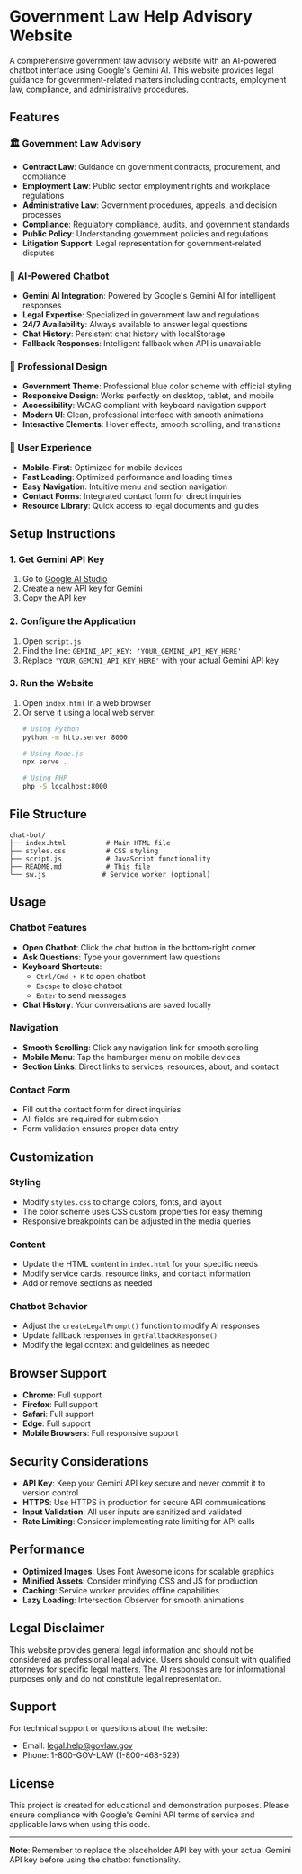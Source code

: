 # Government Law Help Advisory Website

A comprehensive government law advisory website with an AI-powered chatbot interface using Google's Gemini AI. This website provides legal guidance for government-related matters including contracts, employment law, compliance, and administrative procedures.

## Features

### 🏛️ Government Law Advisory
- **Contract Law**: Guidance on government contracts, procurement, and compliance
- **Employment Law**: Public sector employment rights and workplace regulations
- **Administrative Law**: Government procedures, appeals, and decision processes
- **Compliance**: Regulatory compliance, audits, and government standards
- **Public Policy**: Understanding government policies and regulations
- **Litigation Support**: Legal representation for government-related disputes

### 🤖 AI-Powered Chatbot
- **Gemini AI Integration**: Powered by Google's Gemini AI for intelligent responses
- **Legal Expertise**: Specialized in government law and regulations
- **24/7 Availability**: Always available to answer legal questions
- **Chat History**: Persistent chat history with localStorage
- **Fallback Responses**: Intelligent fallback when API is unavailable

### 🎨 Professional Design
- **Government Theme**: Professional blue color scheme with official styling
- **Responsive Design**: Works perfectly on desktop, tablet, and mobile
- **Accessibility**: WCAG compliant with keyboard navigation support
- **Modern UI**: Clean, professional interface with smooth animations
- **Interactive Elements**: Hover effects, smooth scrolling, and transitions

### 📱 User Experience
- **Mobile-First**: Optimized for mobile devices
- **Fast Loading**: Optimized performance and loading times
- **Easy Navigation**: Intuitive menu and section navigation
- **Contact Forms**: Integrated contact form for direct inquiries
- **Resource Library**: Quick access to legal documents and guides

## Setup Instructions

### 1. Get Gemini API Key
1. Go to [Google AI Studio](https://makersuite.google.com/app/apikey)
2. Create a new API key for Gemini
3. Copy the API key

### 2. Configure the Application
1. Open `script.js`
2. Find the line: `GEMINI_API_KEY: 'YOUR_GEMINI_API_KEY_HERE'`
3. Replace `'YOUR_GEMINI_API_KEY_HERE'` with your actual Gemini API key

### 3. Run the Website
1. Open `index.html` in a web browser
2. Or serve it using a local web server:
   ```bash
   # Using Python
   python -m http.server 8000
   
   # Using Node.js
   npx serve .
   
   # Using PHP
   php -S localhost:8000
   ```

## File Structure

```
chat-bot/
├── index.html          # Main HTML file
├── styles.css          # CSS styling
├── script.js           # JavaScript functionality
├── README.md           # This file
└── sw.js              # Service worker (optional)
```

## Usage

### Chatbot Features
- **Open Chatbot**: Click the chat button in the bottom-right corner
- **Ask Questions**: Type your government law questions
- **Keyboard Shortcuts**: 
  - `Ctrl/Cmd + K` to open chatbot
  - `Escape` to close chatbot
  - `Enter` to send messages
- **Chat History**: Your conversations are saved locally

### Navigation
- **Smooth Scrolling**: Click any navigation link for smooth scrolling
- **Mobile Menu**: Tap the hamburger menu on mobile devices
- **Section Links**: Direct links to services, resources, about, and contact

### Contact Form
- Fill out the contact form for direct inquiries
- All fields are required for submission
- Form validation ensures proper data entry

## Customization

### Styling
- Modify `styles.css` to change colors, fonts, and layout
- The color scheme uses CSS custom properties for easy theming
- Responsive breakpoints can be adjusted in the media queries

### Content
- Update the HTML content in `index.html` for your specific needs
- Modify service cards, resource links, and contact information
- Add or remove sections as needed

### Chatbot Behavior
- Adjust the `createLegalPrompt()` function to modify AI responses
- Update fallback responses in `getFallbackResponse()`
- Modify the legal context and guidelines as needed

## Browser Support

- **Chrome**: Full support
- **Firefox**: Full support
- **Safari**: Full support
- **Edge**: Full support
- **Mobile Browsers**: Full responsive support

## Security Considerations

- **API Key**: Keep your Gemini API key secure and never commit it to version control
- **HTTPS**: Use HTTPS in production for secure API communications
- **Input Validation**: All user inputs are sanitized and validated
- **Rate Limiting**: Consider implementing rate limiting for API calls

## Performance

- **Optimized Images**: Uses Font Awesome icons for scalable graphics
- **Minified Assets**: Consider minifying CSS and JS for production
- **Caching**: Service worker provides offline capabilities
- **Lazy Loading**: Intersection Observer for smooth animations

## Legal Disclaimer

This website provides general legal information and should not be considered as professional legal advice. Users should consult with qualified attorneys for specific legal matters. The AI responses are for informational purposes only and do not constitute legal representation.

## Support

For technical support or questions about the website:
- Email: legal.help@govlaw.gov
- Phone: 1-800-GOV-LAW (1-800-468-529)

## License

This project is created for educational and demonstration purposes. Please ensure compliance with Google's Gemini API terms of service and applicable laws when using this code.

---

**Note**: Remember to replace the placeholder API key with your actual Gemini API key before using the chatbot functionality.
